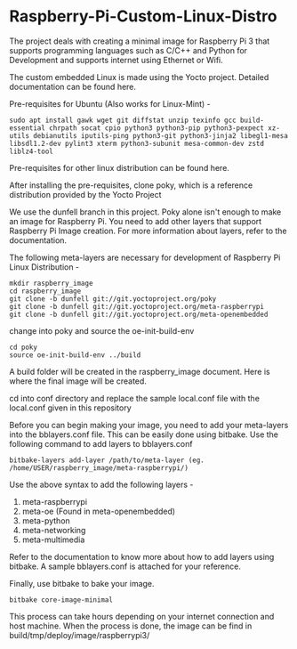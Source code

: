 # Raspberry-Pi-Custom-Linux-Distro

The project deals with creating a minimal image for Raspberry Pi 3 that supports programming languages such as C/C++ and Python for Development and supports internet using Ethernet or Wifi. 

The custom embedded Linux is made using the Yocto project. Detailed documentation can be found here. 

Pre-requisites for Ubuntu (Also works for Linux-Mint) - 
```
sudo apt install gawk wget git diffstat unzip texinfo gcc build-essential chrpath socat cpio python3 python3-pip python3-pexpect xz-utils debianutils iputils-ping python3-git python3-jinja2 libegl1-mesa libsdl1.2-dev pylint3 xterm python3-subunit mesa-common-dev zstd liblz4-tool
```

Pre-requisites for other linux distribution can be found here. 

After installing the pre-requisites, clone poky, which is a reference distribution provided by the Yocto Project 

We use the dunfell branch in this project. 
Poky alone isn't enough to make an image for Raspberry Pi. You need to add other layers that support Raspberry Pi Image creation. For more information about layers, refer to the documentation. 

The following meta-layers are necessary for development of Raspberry Pi Linux Distribution -
```
mkdir raspberry_image
cd raspberry_image
git clone -b dunfell git://git.yoctoproject.org/poky
git clone -b dunfell git://git.yoctoproject.org/meta-raspberrypi
git clone -b dunfell git://git.yoctoproject.org/meta-openembedded
```

change into poky and source the oe-init-build-env
```
cd poky
source oe-init-build-env ../build
```

A build folder will be created in the raspberry_image document. Here is where the final image will be created. 

cd into conf directory and replace the sample local.conf file with the local.conf given in this repository 

Before you can begin making your image, you need to add your meta-layers into the bblayers.conf file. This can be easily done using bitbake. Use the following command to add layers to bblayers.conf
```
bitbake-layers add-layer /path/to/meta-layer (eg. /home/USER/raspberry_image/meta-raspberrypi/)
```

Use the above syntax to add the following layers - 
1) meta-raspberrypi
2) meta-oe (Found in meta-openembedded)
3) meta-python
4) meta-networking
5) meta-multimedia

Refer to the documentation to know more about how to add layers using bitbake. A sample bblayers.conf is attached for your reference.


Finally, use bitbake to bake your image. 
```
bitbake core-image-minimal
```

This process can take hours depending on your internet connection and host machine. When the process is done, the image can be find in build/tmp/deploy/image/raspberrypi3/

 



